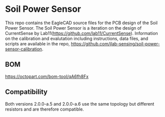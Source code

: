 # Soil Power Sensor

This repo contains the EagleCAD source files for the PCB design of the Soil Power Sensor. The Soil Power Sensor is a iteration on the design of CurrentSense by Lab11(https://github.com/lab11/CurrentSense). Information on the calibration and evalutation including instructions, data files, and scripts are available in the repo, https://github.com/jlab-sensing/soil-power-sensor-calibration.

## BOM

https://octopart.com/bom-tool/qA6fh8Fx

## Compatibility

Both versions 2.0.0-a.5 and 2.0.0-a.6 use the same topology but different resistors and are therefore compatible.
